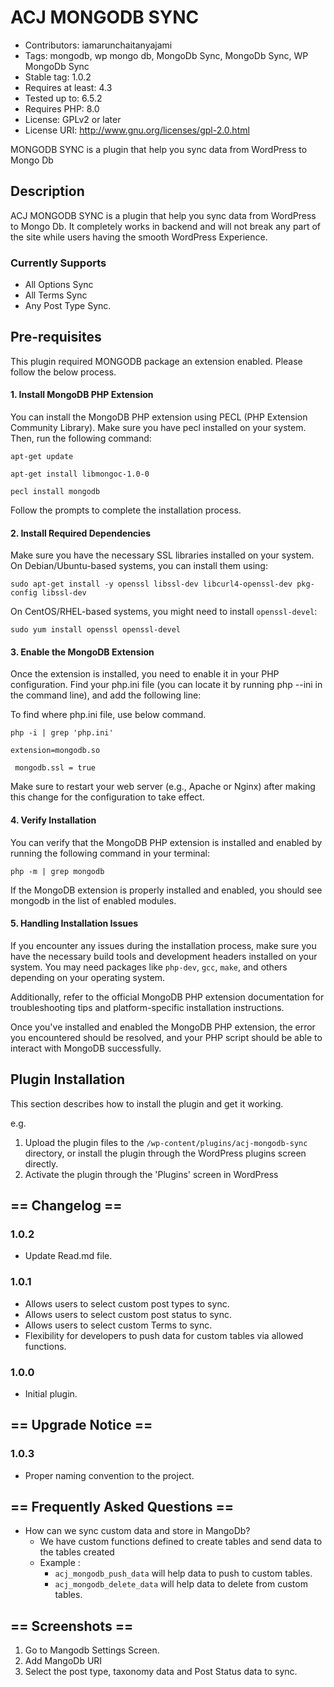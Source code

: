 # ACJ MONGODB SYNC

* Contributors:      iamarunchaitanyajami
* Tags:              mongodb, wp mongo db, MongoDb Sync, MongoDb Sync, WP MongoDb Sync
* Stable tag:        1.0.2
* Requires at least: 4.3
* Tested up to:      6.5.2
* Requires PHP:      8.0
* License: GPLv2 or later 
* License URI: http://www.gnu.org/licenses/gpl-2.0.html

MONGODB SYNC is a plugin that help you sync data from WordPress to Mongo Db

## Description

ACJ MONGODB SYNC is a plugin that help you sync data from WordPress to Mongo Db. It completely works in backend and will not break any part of the site while
users having the smooth WordPress Experience.

### Currently Supports
- All Options Sync
- All Terms Sync
- Any Post Type Sync.

## Pre-requisites

This plugin required MONGODB package an extension enabled. Please follow the below process.

#### 1. Install MongoDB PHP Extension
You can install the MongoDB PHP extension using PECL (PHP Extension Community Library). Make sure you have pecl installed on your system. Then, run the following command:
```shell
apt-get update

apt-get install libmongoc-1.0-0

pecl install mongodb
```
Follow the prompts to complete the installation process.

#### 2. Install Required Dependencies

Make sure you have the necessary SSL libraries installed on your system. On Debian/Ubuntu-based systems, you can install them using:
```shell
sudo apt-get install -y openssl libssl-dev libcurl4-openssl-dev pkg-config libssl-dev
```
On CentOS/RHEL-based systems, you might need to install `openssl-devel`:
```shell
sudo yum install openssl openssl-devel
```

#### 3. Enable the MongoDB Extension
Once the extension is installed, you need to enable it in your PHP configuration. Find your php.ini file (you can locate it by running php --ini in the command line), and add the following line:

To find where php.ini file, use below command.

```shell
php -i | grep 'php.ini'
```

```shell
extension=mongodb.so

 mongodb.ssl = true
```

Make sure to restart your web server (e.g., Apache or Nginx) after making this change for the configuration to take effect.

#### 4. Verify Installation
You can verify that the MongoDB PHP extension is installed and enabled by running the following command in your terminal:
```shell
php -m | grep mongodb
```
If the MongoDB extension is properly installed and enabled, you should see mongodb in the list of enabled modules.

#### 5. Handling Installation Issues
If you encounter any issues during the installation process, make sure you have the necessary build tools and development headers installed on your system. You may need packages like `php-dev`, `gcc`, `make`, and others depending on your operating system.

Additionally, refer to the official MongoDB PHP extension documentation for troubleshooting tips and platform-specific installation instructions.

Once you've installed and enabled the MongoDB PHP extension, the error you encountered should be resolved, and your PHP script should be able to interact with MongoDB successfully.

## Plugin Installation

This section describes how to install the plugin and get it working.

e.g.

1. Upload the plugin files to the `/wp-content/plugins/acj-mongodb-sync` directory, or install the plugin through the WordPress plugins screen directly.
2. Activate the plugin through the 'Plugins' screen in WordPress

## == Changelog ==

### 1.0.2
* Update Read.md file.

### 1.0.1
* Allows users to select custom post types to sync.
* Allows users to select custom post status to sync. 
* Allows users to select custom Terms to sync.
* Flexibility for developers to push data for custom tables via allowed functions.

### 1.0.0
* Initial plugin.

## == Upgrade Notice ==

### 1.0.3
* Proper naming convention to the project.

## == Frequently Asked Questions ==

* How can we sync custom data and store in MangoDb?
  * We have custom functions defined to create tables and send data to the tables created
  * Example : 
    * ``acj_mongodb_push_data`` will help data to push to custom tables.
    * ``acj_mongodb_delete_data`` will help data to delete from custom tables.

## == Screenshots ==

1. Go to Mangodb Settings Screen.
2. Add MangoDb URI
3. Select the post type, taxonomy data and Post Status data to sync.